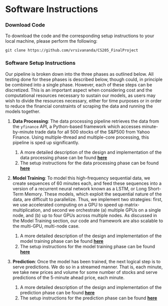 # Software Instructions

### Download Code

To download the code and the corresponding setup instructions to your local machine, please perform the following:

```
git clone https://github.com/vrsivananda/CS205_FinalProject
```

### Software Setup Instructions

Our pipeline is broken down into the three phases as outlined below. All testing done for these phases is described below, though could, in principle be combined into a single phase. However, each of these steps can be discretized. This is an important aspect when considering cost and the computational resources necessary to sustain our models, as users may wish to divide the resources necessary, either for time purposes or in order to reduce the financial constraints of scraping the data and running the models together.

1. **Data Processing**:  The data processing pipeline retrieves the data from the `yfinance` API, a Python-based framework which accesses minute-by-minute trade data for all 500 stocks of the S&P500 from Yahoo Finance. Using multiple-thread and multiple-core processing, this pipeline is sped up significantly. 

   1. A more detailed description of the design and implementation of the data processing phase can be found **[here](https://github.com/vrsivananda/CS205_FinalProject/blob/master/docs/processing.md)**
   2. The setup instructions for the data processing phase can be found **[here](https://github.com/vrsivananda/CS205_FinalProject/blob/master/stock_predict/data_proc/README.md)**

   

2. **Model Training**: To model this high-frequency sequential data, we create sequences of 60 minutes each, and feed these sequences into a version of a recurrent neural network known as a LSTM, or Long Short-Term Memory. These models, which exploit the sequential nature of the data, are difficult to parallelize. Thus, we implement two strategies: first, we use accelerated computing on a GPU to speed up matrix-multiplication, and second we orchestrate (a) multiple GPUs on a single node, and (b) up to four GPUs across multiple nodes. As discussed in the Model Training section, our code and framework are also scalable to the multi-GPU, multi-node case. 

   1. A more detailed description of the design and implementation of the model training phase can be found **[here](https://github.com/vrsivananda/CS205_FinalProject/blob/master/docs/model_training.md)**
   2. The setup instructions for the model training phase can be found **[here](https://github.com/vrsivananda/CS205_FinalProject/blob/master/stock_predict/models/README.md)**

   

3. **Prediction**: Once the model has been trained, the next logical step is to serve predictions. We do so in a streamed manner. That is, each minute, we take new prices and volume for some number of stocks and serve predictions of the 5-minute ahead price, each minute.

   1. A more detailed description of the design and implementation of the prediction phase can be found **[here](https://github.com/vrsivananda/CS205_FinalProject/blob/master/docs/prediction.md)**
   2. The setup instructions for the prediction phase can be found **[here](https://github.com/vrsivananda/CS205_FinalProject/blob/master/stock_predict/predict/README.md)**

